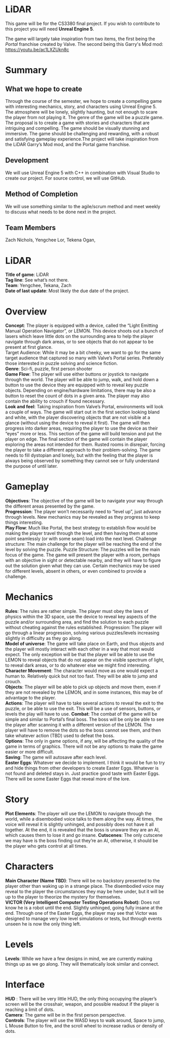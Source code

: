 # LiDAR
This game will be for the CS3380 final project. If you wish to contribute to this project you will need **Unreal Engine 5**.

The game will largely take inspiration from two items, the first being the *Portal* franchise created by Valve. The second being this Garry's Mod mod: https://youtu.be/ac1LXZUkn8c

# Summary
## What we hope to create
Through the course of the semester, we hope to create a compelling game with interesting mechanics, story, and characters using Unreal Engine 5. The atmosphere will be lonely, slightly haunting, but not enough to scare the player from not playing it. The genre of the game will be a puzzle game. The proposal is to create a game with stories and characters that are intriguing and compelling. The game should be visually stunning and immersive. The game should be challenging and rewarding, with a robust and satisfying gameplay experience.The project will take inspiration from the LiDAR Garry’s Mod mod, and the Portal game franchise.
## Development
We will use Unreal Engine 5 with C++ in combination with Visual Studio to create our project. For source control, we will use GitHub.
## Method of Completion
We will use something similar to the agile/scrum method and meet weekly to discuss what needs to be done next in the project. 
## Team Members
Zach Nichols, Yengchee Lor, Tekena Ogan, 


# LiDAR
**Title of game**: LiDAR <br/>
**Tag line**: See what’s not there.<br/>
**Team**: Yengchee, Tekana, Zach<br/>
**Date of last update**: Most likely the due date of the project.<br/>
# Overview<br/>
**Concept**: The player is equipped with a device, called the “Light Emitting Manual Operation Navigator”, or LEMON. This device shoots out a bunch of lasers which leave little dots on the surrounding area to help the player navigate through dark areas, or to see objects that do not appear to be present at first glance.<br/>
Target Audience: While it may be a bit cheeky, we want to go for the same target audience that captured so many with Valve’s Portal series. Preferably those interested in puzzle solving and science fiction.<br/>
**Genre**: Sci-fi, puzzle, first person shooter<br/>
**Game Flow**: The player will use either buttons or joystick to navigate through the world. The player will be able to jump, walk, and hold down a button to use the device they are equipped with to reveal key puzzle objects. Depending on engine/hardware limitations, there may be also a button to reset the count of dots in a given area. The player may also contain the ability to crouch if found necessary. <br/>
**Look and feel**: Taking inspiration from Valve’s Portal, environments will look a couple of ways. The game will start out in the first section looking bland and white, with the player discovering objects that are not visible at a glance (without using the device to reveal it first). The game will then progress into darker areas, requiring the player to use the device as their “eyes” more or less. This section of the game will build tension and put the player on edge. The final section of the game will contain the player exploring the areas not intended for them. Rusted rooms in disrepair, forcing the player to take a different approach to their problem-solving. The game needs to fill dystopian and lonely, but with the feeling that the player is always being observed by something they cannot see or fully understand the purpose of until later.<br/>
# Gameplay<br/>
**Objectives**: The objective of the game will be to navigate your way through the different areas presented by the game. <br/>
**Progression**: The player won’t necessarily need to “level up”, just advance through levels. New mechanics may be revealed as they progress to keep things interesting.<br/>
**Play Flow**: Much like Portal, the best strategy to establish flow would be making the player travel through the level, and then having them at some point seamlessly (or with some seam) load into the next level.
Challenge structure: The main challenge for the player will be reaching the end of the level by solving the puzzle. 
Puzzle Structure: The puzzles will be the main focus of the game. The game will present the player with a room, perhaps with an objective in sight or detectable nearby, and they will have to figure out the solution given what they can use. Certain mechanics may be used for different levels, absent in others, or even combined to provide a challenge.<br/>
# Mechanics<br/>
**Rules**: The rules are rather simple. The player must obey the laws of physics within the 3D space, use the device to reveal key aspects of the puzzle and/or surrounding area, and find the solution to each puzzle without cheating against the rules established.
Progression: The player will go through a linear progression, solving various puzzles/levels increasing slightly in difficulty as they go along.<br/>
**Model of universe**: The game will take place on Earth, and thus objects and the player will mostly interact with each other in a way that most would expect. The only exception will be that the player will be able to use the LEMON to reveal objects that do not appear on the visible spectrum of light, to reveal dark areas, or to do whatever else we might find interesting.
**Character Movement**: The character would move as one would expect a human to. Relatively quick but not too fast. They will be able to jump and crouch.<br/>
**Objects**: The player will be able to pick up objects and move them, even if they are not revealed by the LEMON, and in some instances, this may be of advantage to the player.<br/>
**Actions**: The player will have to take several actions to reveal the exit to the puzzle, or be able to use the exit. This will be a use of sensors, buttons, or levels the play will have to use.
**Combat**: The combat of the game will be simple and similar to Portal’s final boss. The boss will be only be able to see the player after scanning it with a different version of the LEMON. The player will have to remove the dots so the boss cannot see them, and then take whatever action (TBD) used to defeat the boss.<br/>
**Options**: The only in game options, if any, will be affecting the quality of the game in terms of graphics. There will not be any options to make the game easier or more difficult.<br/>
**Saving**: The game will autosave after each level.<br/>
**Easter Eggs**: Whatever we decide to implement. I think it would be fun to try and hide things from other developers to create Easter Eggs. Whatever is not found and deleted stays in. Just practice good taste with Easter Eggs. There will be some Easter Eggs that reveal more of the lore.<br/>
# Story<br/>
**Plot Elements**: The player will use the LEMON to navigate through the world, while a disembodied voice talks to them along the way. At times, the voice will reveal it is slightly unhinged, and possibly does not have it all together. At the end, it is revealed that the boss is unaware they are an AI, which causes them to lose it and go insane.
**Cutscenes**: The only cutscene we may have is the boss finding out they’re an AI, otherwise, it should be the player who gets control at all times.<br/>
# Characters<br/>
**Main Character (Name TBD)**: There will be no backstory presented to the player other than waking up in a strange place. The disembodied voice may reveal to the player the circumstances they may be here under, but it will be up to the player to theorize the mystery for themselves.<br/>
**VICTOR (Very Intelligent Computer Testing Operations Robot)**: Does not know he is a robot until the end. Slightly unhinged, going fully insane at the end. Through one of the Easter Eggs, the player may see that Victor was designed to manage very low level simulations or tests, but through events unseen he is now the only thing left.<br/>
# Levels<br/>
**Levels**: While we have a few designs in mind, we are currently making things up as we go along. They will thematically look similar and connect.<br/>
# Interface<br/>
**HUD** : There will be very little HUD, the only thing occupying the player’s screen will be the crosshair, weapon, and possible readout if the player is reaching a limit of dots.<br/>
**Camera**: The game will be in the first person perspective.<br/>
**Controls**: The player will use the WASD keys to walk around, Space to jump, L Mouse Button to fire, and the scroll wheel to increase radius or density of dots.<br/>




